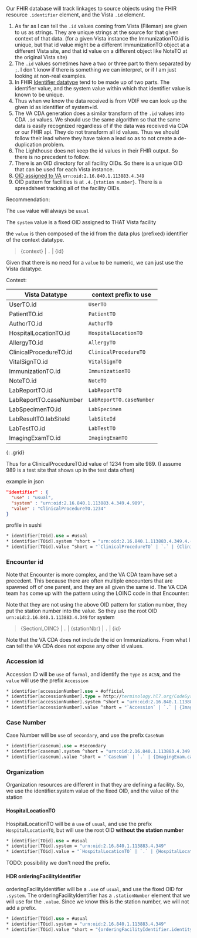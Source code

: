
Our FHIR database will track linkages to source objects using the FHIR resource `.identifier` element, and the Vista `.id` element.

1. As far as I can tell the `.id` values coming from Vista (Fileman) are given to us as strings. They are unique strings at the source for that given context of that data. (for a given Vista instance the ImmunizationTO.id is unique, but that id value might be a different ImmunizationTO object at a different Vista site, and that id value on a different object like NoteTO at the original Vista site)
2. The `.id` values sometimes have a two or three part to them separated by `;`. I don't know if there is something we can interpret, or if I am just looking at non-real examples.
3. In FHIR [Identifier datatype](http://hl7.org/fhir/datatypes.html#Identifier) tend to be made up of two parts. The identifier value, and the system value within which that identifier value is known to be unique. 
4. Thus when we know the data received is from VDIF we can look up the given id as identifier of system+id.
5. The VA CDA generation does a similar transform of the `.id` values into CDA `.id` values. We should use the same algorithm so that the same data is easily recognized regardless of if the data was received via CDA or our FHIR api. They do not transform all id values. Thus we should follow their lead where they have taken a lead so as to not create a de-duplication problem.
6. The Lighthouse does not keep the id values in their FHIR output. So there is no precedent to follow.
7. There is an OID directory for all facility OIDs. So there is a unique OID that can be used for each Vista instance.
8. [OID assigned to VA](https://oidref.com/2.16.840.1.113883.4.349) `urn:oid:2.16.840.1.113883.4.349`
9. OID pattern for facilities is at `.4.{station number}`. There is a spreadsheet tracking all of the facility OIDs. 

Recommendation: 

The `use` value will always be `usual`

The `system` value is a fixed OID assigned to THAT Vista facility

the `value` is then composed of the id from the data plus (prefixed) identifier of the context datatype.

> {context} | `.` | {id}

Given that there is no need for a `value` to be numeric, we can just use the Vista datatype.

Context:

| Vista Datatype | context prefix to use |
|----------------|-----------------------|
UserTO.id | `UserTO`
PatientTO.id | `PatientTO`
AuthorTO.id | `AuthorTO`
HospitalLocationTO.id | `HospitalLocationTO`
AllergyTO.id | `AllergyTO`
ClinicalProcedureTO.id | `ClinicalProcedureTO`
VitalSignTO.id | `VitalSignTO`
ImmunizationTO.id | `ImmunizationTO`
NoteTO.id | `NoteTO`
LabReportTO.id | `LabReportTO`
LabReportTO.caseNumber | `LabReportTO.caseNumber`
LabSpecimenTO.id | `LabSpecimen`
LabResultTO.labSiteId | `labSiteId`
LabTestTO.id | `LabTestTO`
ImagingExamTO.id | `ImagingExamTO`
{: .grid}

Thus for a ClinicalProcedureTO.id value of 1234 from site 989. (I assume 989 is a test site that shows up in the test data often)

example in json

```json
"identifier" : {
  "use" : "usual",
  "system" : "urn:oid:2.16.840.1.113883.4.349.4.989",
  "value" : "ClinicalProcedureTO.1234"
}
```

profile in sushi

```fs
* identifier[TOid].use = #usual
* identifier[TOid].system ^short = "urn:oid:2.16.840.1.113883.4.349.4.{stationNbr}"
* identifier[TOid].value ^short = "`ClinicalProcedureTO` | `.` | {ClinicalProcedureTO.id}"
```

### Encounter id

Note that Encounter is more complex, and the VA CDA team have set a precedent. This because there are often multiple encounters that are spawned off of one parent, and they are all given the same id. The VA CDA team has come up with the pattern using the LOINC code in that Encounter:

Note that they are not using the above OID pattern for station number, they put the station number into the value. So they use the root OID  `urn:oid:2.16.840.1.113883.4.349` for system

> {SectionLOINC} | `.` | {stationNbr} | `.` | {id}

Note that the VA CDA does not include the id on Immunizations. From what I can tell the VA CDA does not expose any other id values.

### Accession id

Accession ID will be `use` of `formal`, and identify the `type` as `ACSN`, and the `value` will use the prefix `Accession`

```fs
* identifier[accessionNumber].use = #official
* identifier[accessionNumber].type = http://terminology.hl7.org/CodeSystem/v2-0203#ACSN
* identifier[accessionNumber].system ^short = "urn:oid:2.16.840.1.113883.4.349.4.{stationNbr}"
* identifier[accessionNumber].value ^short = "`Accession` | `.` | {ImagingExamTO.accessionNum}"
```

### Case Number

Case Number will be `use` of `secondary`, and use the prefix `CaseNum`

```fs
* identifier[casenum].use = #secondary
* identifier[casenum].system ^short = "urn:oid:2.16.840.1.113883.4.349.4.{stationNbr}"
* identifier[casenum].value ^short = "`CaseNum` | `.` | {ImagingExam.casenum}"
```

### Organization

Organization resources are different in that they are defining a facility. So, we use the identifier.system value of the fixed OID, and the value of the station

#### HospitalLocationTO

HospitalLocationTO will be a `use` of `usual`, and use the prefix `HospitalLocationTO`, but will use the root OID **without the station number**

```fs
* identifier[TOid].use = #usual
* identifier[TOid].system = "urn:oid:2.16.840.1.113883.4.349"
* identifier[TOid].value = "`HospitalLocationTO` | `.` | {HospitalLocationTO.id}"
```

TODO: possibility we don't need the prefix.

#### HDR orderingFacilityIdentifier

orderingFacilityIdentifier will be a `.use` of `usual`, and use the fixed OID for `.system`. The orderingFacilityIdentifier has a `.stationNumber` element that we will use for the `.value`. Since we know this is the station number, we will not add a prefix.

```fs
* identifier[TOid].use = #usual
* identifier[TOid].system = "urn:oid:2.16.840.1.113883.4.349"
* identifier[TOid].value ^short = "{orderingFacilityIdentifier.identity}"
```
